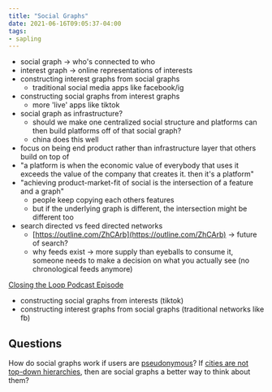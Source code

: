 ```yaml
---
title: "Social Graphs"
date: 2021-06-16T09:05:37-04:00
tags:
- sapling
---
```


-   social graph → who's connected to who
-   interest graph → online representations of interests
-   constructing interest graphs from social graphs
    -   traditional social media apps like facebook/ig
-   constructing social graphs from interest graphs
    -   more 'live' apps like tiktok
-   social graph as infrastructure?
    -   should we make one centralized social structure and platforms can then build platforms off of that social graph?
    -   china does this well
-   focus on being end product rather than infrastructure layer that others build on top of
-   "a platform is when the economic value of everybody that uses it exceeds the value of the company that creates it. then it's a platform"
-   "achieving product-market-fit of social is the intersection of a feature and a graph"
    -   people keep copying each others features
    -   but if the underlying graph is different, the intersection might be different too
-   search directed vs feed directed networks
    -   [https://outline.com/ZhCArb](https://outline.com/ZhCArb) → future of search?
    -   why feeds exist → more supply than eyeballs to consume it, someone needs to make a decision on what you actually see (no chronological feeds anymore)

[Closing the Loop Podcast Episode](https://www.youtube.com/watch?v=xbnDay35L8I)
* constructing social graphs from interests (tiktok)
* constructing interest graphs from social graphs (traditional networks like fb)

## Questions
How do social graphs work if users are [pseudonymous](thoughts/pseudonymity.md)? If [cities are not top-down hierarchies](thoughts/A%20City%20is%20not%20a%20Tree.md), then are social graphs a better way to think about them?